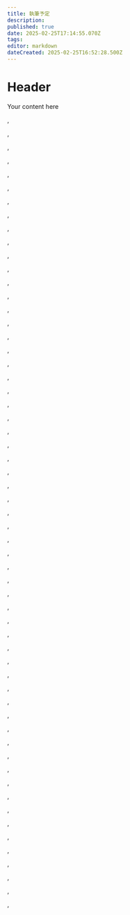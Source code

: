 ```yaml
---
title: 執筆予定
description: 
published: true
date: 2025-02-25T17:14:55.070Z
tags: 
editor: markdown
dateCreated: 2025-02-25T16:52:28.500Z
---
```


# Header
Your content here

<blockquote class="twitter-tweet" data-theme="dark" data-dnt="true"><a href="https://twitter.com/ngt5479/status/1751960924234330207?ref_src=twsrc%5Etfw"></a></blockquote>


<blockquote class="twitter-tweet" data-theme="dark" data-dnt="true"><a href="https://x.com/meitetsu600V/status/1893843099752726790?ref_src=twsrc%5Etfw"></a></blockquote>
,<blockquote class="twitter-tweet" data-theme="dark" data-dnt="true"><a href="https://x.com/meitetsu600V/status/1890599803995754569?ref_src=twsrc%5Etfw"></a></blockquote>
,<blockquote class="twitter-tweet" data-theme="dark" data-dnt="true"><a href="https://x.com/meitetsu600V/status/1885872598955016620?ref_src=twsrc%5Etfw"></a></blockquote>
,<blockquote class="twitter-tweet" data-theme="dark" data-dnt="true"><a href="https://x.com/meitetsu600V/status/1884542718808134035?ref_src=twsrc%5Etfw"></a></blockquote>
,<blockquote class="twitter-tweet" data-theme="dark" data-dnt="true"><a href="https://x.com/meitetsu600V/status/1877753816998904197?ref_src=twsrc%5Etfw"></a></blockquote>
,<blockquote class="twitter-tweet" data-theme="dark" data-dnt="true"><a href="https://x.com/meitetsu600V/status/1876576999139099067?ref_src=twsrc%5Etfw"></a></blockquote>
,<blockquote class="twitter-tweet" data-theme="dark" data-dnt="true"><a href="https://x.com/meitetsu600V/status/1873710256800628836?ref_src=twsrc%5Etfw"></a></blockquote>
,<blockquote class="twitter-tweet" data-theme="dark" data-dnt="true"><a href="https://x.com/meitetsu600V/status/1873221316276568314?ref_src=twsrc%5Etfw"></a></blockquote>
,<blockquote class="twitter-tweet" data-theme="dark" data-dnt="true"><a href="https://x.com/meitetsu600V/status/1858069422843265134?ref_src=twsrc%5Etfw"></a></blockquote>
,<blockquote class="twitter-tweet" data-theme="dark" data-dnt="true"><a href="https://x.com/meitetsu600V/status/1857354474647605578?ref_src=twsrc%5Etfw"></a></blockquote>
,<blockquote class="twitter-tweet" data-theme="dark" data-dnt="true"><a href="https://x.com/meitetsu600V/status/1856673516994854945?ref_src=twsrc%5Etfw"></a></blockquote>
,<blockquote class="twitter-tweet" data-theme="dark" data-dnt="true"><a href="https://x.com/meitetsu600V/status/1856271984033968344?ref_src=twsrc%5Etfw"></a></blockquote>
,<blockquote class="twitter-tweet" data-theme="dark" data-dnt="true"><a href="https://x.com/meitetsu600V/status/1856271718379036890?ref_src=twsrc%5Etfw"></a></blockquote>
,<blockquote class="twitter-tweet" data-theme="dark" data-dnt="true"><a href="https://x.com/meitetsu600V/status/1855988420822413799?ref_src=twsrc%5Etfw"></a></blockquote>
,<blockquote class="twitter-tweet" data-theme="dark" data-dnt="true"><a href="https://x.com/meitetsu600V/status/1855813830867370474?ref_src=twsrc%5Etfw"></a></blockquote>
,<blockquote class="twitter-tweet" data-theme="dark" data-dnt="true"><a href="https://x.com/meitetsu600V/status/1855531624785678582?ref_src=twsrc%5Etfw"></a></blockquote>
,<blockquote class="twitter-tweet" data-theme="dark" data-dnt="true"><a href="https://x.com/meitetsu600V/status/1853390499367014668?ref_src=twsrc%5Etfw"></a></blockquote>
,<blockquote class="twitter-tweet" data-theme="dark" data-dnt="true"><a href="https://x.com/meitetsu600V/status/1849800038316376520?ref_src=twsrc%5Etfw"></a></blockquote>
,<blockquote class="twitter-tweet" data-theme="dark" data-dnt="true"><a href="https://x.com/meitetsu600V/status/1848299661930680636?ref_src=twsrc%5Etfw"></a></blockquote>
,<blockquote class="twitter-tweet" data-theme="dark" data-dnt="true"><a href="https://x.com/meitetsu600V/status/1833081868021051859?ref_src=twsrc%5Etfw"></a></blockquote>
,<blockquote class="twitter-tweet" data-theme="dark" data-dnt="true"><a href="https://x.com/meitetsu600V/status/1830566078982070380?ref_src=twsrc%5Etfw"></a></blockquote>
,<blockquote class="twitter-tweet" data-theme="dark" data-dnt="true"><a href="https://x.com/meitetsu600V/status/1809006042950611247?ref_src=twsrc%5Etfw"></a></blockquote>
,<blockquote class="twitter-tweet" data-theme="dark" data-dnt="true"><a href="https://x.com/meitetsu600V/status/1806881044848918646?ref_src=twsrc%5Etfw"></a></blockquote>
,<blockquote class="twitter-tweet" data-theme="dark" data-dnt="true"><a href="https://x.com/meitetsu600V/status/1794402366885871930?ref_src=twsrc%5Etfw"></a></blockquote>
,<blockquote class="twitter-tweet" data-theme="dark" data-dnt="true"><a href="https://x.com/meitetsu600V/status/1789913585327415567?ref_src=twsrc%5Etfw"></a></blockquote>
,<blockquote class="twitter-tweet" data-theme="dark" data-dnt="true"><a href="https://x.com/meitetsu600V/status/1770762476428157068?ref_src=twsrc%5Etfw"></a></blockquote>
,<blockquote class="twitter-tweet" data-theme="dark" data-dnt="true"><a href="https://x.com/meitetsu600V/status/1769939056694362304?ref_src=twsrc%5Etfw"></a></blockquote>
,<blockquote class="twitter-tweet" data-theme="dark" data-dnt="true"><a href="https://x.com/meitetsu600V/status/1751100886536106398?ref_src=twsrc%5Etfw"></a></blockquote>
,<blockquote class="twitter-tweet" data-theme="dark" data-dnt="true"><a href="https://x.com/meitetsu600V/status/1709133436995195317?ref_src=twsrc%5Etfw"></a></blockquote>
,<blockquote class="twitter-tweet" data-theme="dark" data-dnt="true"><a href="https://x.com/meitetsu600V/status/1708820447511633983?ref_src=twsrc%5Etfw"></a></blockquote>
,<blockquote class="twitter-tweet" data-theme="dark" data-dnt="true"><a href="https://x.com/meitetsu600V/status/1692853201874436230?ref_src=twsrc%5Etfw"></a></blockquote>
,<blockquote class="twitter-tweet" data-theme="dark" data-dnt="true"><a href="https://x.com/meitetsu600V/status/1690073022424842242?ref_src=twsrc%5Etfw"></a></blockquote>
,<blockquote class="twitter-tweet" data-theme="dark" data-dnt="true"><a href="https://x.com/meitetsu600V/status/1684518039499460608?ref_src=twsrc%5Etfw"></a></blockquote>
,<blockquote class="twitter-tweet" data-theme="dark" data-dnt="true"><a href="https://x.com/meitetsu600V/status/1683077061987143682?ref_src=twsrc%5Etfw"></a></blockquote>
,<blockquote class="twitter-tweet" data-theme="dark" data-dnt="true"><a href="https://x.com/meitetsu600V/status/1682580836363931649?ref_src=twsrc%5Etfw"></a></blockquote>
,<blockquote class="twitter-tweet" data-theme="dark" data-dnt="true"><a href="https://x.com/meitetsu600V/status/1668817343617843201?ref_src=twsrc%5Etfw"></a></blockquote>
,<blockquote class="twitter-tweet" data-theme="dark" data-dnt="true"><a href="https://x.com/meitetsu600V/status/1667721378139889665?ref_src=twsrc%5Etfw"></a></blockquote>
,<blockquote class="twitter-tweet" data-theme="dark" data-dnt="true"><a href="https://x.com/meitetsu600V/status/1667669056969916421?ref_src=twsrc%5Etfw"></a></blockquote>
,<blockquote class="twitter-tweet" data-theme="dark" data-dnt="true"><a href="https://x.com/meitetsu600V/status/1665177806551281664?ref_src=twsrc%5Etfw"></a></blockquote>
,<blockquote class="twitter-tweet" data-theme="dark" data-dnt="true"><a href="https://x.com/meitetsu600V/status/1664878053867286530?ref_src=twsrc%5Etfw"></a></blockquote>
,<blockquote class="twitter-tweet" data-theme="dark" data-dnt="true"><a href="https://x.com/meitetsu600V/status/1648609673686421504?ref_src=twsrc%5Etfw"></a></blockquote>
,<blockquote class="twitter-tweet" data-theme="dark" data-dnt="true"><a href="https://x.com/meitetsu600V/status/1623254977757212672?ref_src=twsrc%5Etfw"></a></blockquote>
,<blockquote class="twitter-tweet" data-theme="dark" data-dnt="true"><a href="https://x.com/meitetsu600V/status/1622259869163335680?ref_src=twsrc%5Etfw"></a></blockquote>
,<blockquote class="twitter-tweet" data-theme="dark" data-dnt="true"><a href="https://x.com/meitetsu600V/status/1619883205850697728?ref_src=twsrc%5Etfw"></a></blockquote>
,<blockquote class="twitter-tweet" data-theme="dark" data-dnt="true"><a href="https://x.com/meitetsu600V/status/1619649121610256385?ref_src=twsrc%5Etfw"></a></blockquote>
,<blockquote class="twitter-tweet" data-theme="dark" data-dnt="true"><a href="https://x.com/meitetsu600V/status/1618799949793366016?ref_src=twsrc%5Etfw"></a></blockquote>
,<blockquote class="twitter-tweet" data-theme="dark" data-dnt="true"><a href="https://x.com/meitetsu600V/status/1605553517564870656?ref_src=twsrc%5Etfw"></a></blockquote>
,<blockquote class="twitter-tweet" data-theme="dark" data-dnt="true"><a href="https://x.com/meitetsu600V/status/1605553075405475841?ref_src=twsrc%5Etfw"></a></blockquote>
,<blockquote class="twitter-tweet" data-theme="dark" data-dnt="true"><a href="https://x.com/meitetsu600V/status/1604752107847897089?ref_src=twsrc%5Etfw"></a></blockquote>
,<blockquote class="twitter-tweet" data-theme="dark" data-dnt="true"><a href="https://x.com/meitetsu600V/status/1603252033322373121?ref_src=twsrc%5Etfw"></a></blockquote>
,<blockquote class="twitter-tweet" data-theme="dark" data-dnt="true"><a href="https://x.com/meitetsu600V/status/1597580865613492233?ref_src=twsrc%5Etfw"></a></blockquote>
,<blockquote class="twitter-tweet" data-theme="dark" data-dnt="true"><a href="https://x.com/meitetsu600V/status/1595822818486550529?ref_src=twsrc%5Etfw"></a></blockquote>
,<blockquote class="twitter-tweet" data-theme="dark" data-dnt="true"><a href="https://x.com/meitetsu600V/status/1588333304905809921?ref_src=twsrc%5Etfw"></a></blockquote>
,<blockquote class="twitter-tweet" data-theme="dark" data-dnt="true"><a href="https://x.com/meitetsu600V/status/1577589942758174720?ref_src=twsrc%5Etfw"></a></blockquote>
,<blockquote class="twitter-tweet" data-theme="dark" data-dnt="true"><a href="https://x.com/meitetsu600V/status/1576597226071412737?ref_src=twsrc%5Etfw"></a></blockquote>
,<blockquote class="twitter-tweet" data-theme="dark" data-dnt="true"><a href="https://x.com/meitetsu600V/status/1567485827487514631?ref_src=twsrc%5Etfw"></a></blockquote>
,<blockquote class="twitter-tweet" data-theme="dark" data-dnt="true"><a href="https://x.com/meitetsu600V/status/1564628675265302528?ref_src=twsrc%5Etfw"></a></blockquote>
,<blockquote class="twitter-tweet" data-theme="dark" data-dnt="true"><a href="https://x.com/meitetsu600V/status/1564153536480288768?ref_src=twsrc%5Etfw"></a></blockquote>
,<blockquote class="twitter-tweet" data-theme="dark" data-dnt="true"><a href="https://x.com/meitetsu600V/status/1563558337618227200?ref_src=twsrc%5Etfw"></a></blockquote>
,<blockquote class="twitter-tweet" data-theme="dark" data-dnt="true"><a href="https://x.com/meitetsu600V/status/1561987597513080833?ref_src=twsrc%5Etfw"></a></blockquote>




















